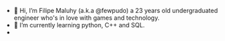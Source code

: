 - 👋 Hi, I’m Filipe Maluhy (a.k.a @fewpudo) a 23 years old undergraduated engineer who's in love with games and technology.
- 🌱 I’m currently learning python, C++ and SQL.
-

